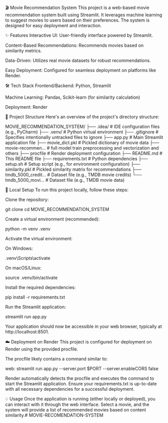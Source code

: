 🎬 Movie Recommendation System
This project is a web-based movie recommendation system built using Streamlit. It leverages machine learning to suggest movies to users based on their preferences. The system is designed for easy deployment and interaction.

✨ Features
Interactive UI: User-friendly interface powered by Streamlit.

Content-Based Recommendations: Recommends movies based on similarity metrics.

Data-Driven: Utilizes real movie datasets for robust recommendations.

Easy Deployment: Configured for seamless deployment on platforms like Render.

🛠️ Tech Stack
Frontend/Backend: Python, Streamlit

Machine Learning: Pandas, Scikit-learn (for similarity calculation)

Deployment: Render

📂 Project Structure
Here's an overview of the project's directory structure:

MOVIE_RECOMMENDATION_SYSTEM/
├── .idea/                 # IDE configuration files (e.g., PyCharm)
├── .venv/                 # Python virtual environment
├── .gitignore             # Specifies intentionally untracked files to ignore
├── app.py                 # Main Streamlit application file
├── movie_dict.pkl         # Pickled dictionary of movie data
├── movie-recommen...      # full model train preprocessing and vectorization and others
├── procfile               # Render deployment configuration
├── README.md              # This README file
├── requirements.txt       # Python dependencies
├── setup.sh               # Setup script (e.g., for environment configuration)
├── similarity.pkl         # Pickled similarity matrix for recommendations
├── tmdb_5000_credit...    # Dataset file (e.g., TMDB movie credits)
└── tmdb_5000_movi...      # Dataset file (e.g., TMDB movie data)

🚀 Local Setup
To run this project locally, follow these steps:

Clone the repository:

git clone <your-repository-url>
cd MOVIE_RECOMMENDATION_SYSTEM

Create a virtual environment (recommended):

python -m venv .venv

Activate the virtual environment:

On Windows:

.venv\Scripts\activate

On macOS/Linux:

source .venv/bin/activate

Install the required dependencies:

pip install -r requirements.txt

Run the Streamlit application:

streamlit run app.py

Your application should now be accessible in your web browser, typically at http://localhost:8501.

☁️ Deployment on Render
This project is configured for deployment on Render using the provided procfile.

The procfile likely contains a command similar to:

web: streamlit run app.py --server.port $PORT --server.enableCORS false

Render automatically detects the procfile and executes the command to start the Streamlit application. Ensure your requirements.txt is up-to-date with all necessary dependencies for a successful deployment.

💡 Usage
Once the application is running (either locally or deployed), you can interact with it through the web interface. Select a movie, and the system will provide a list of recommended movies based on content similarity.#   M O V I E - R E C O M E N D A T I O N - S Y S T E M  
 